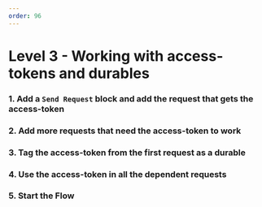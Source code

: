 ```yaml
---
order: 96
---
```

# Level 3 - Working with access-tokens and durables

### 1. Add a `Send Request` block and add the request that gets the access-token

### 2. Add more requests that need the access-token to work

### 3. Tag the access-token from the first request as a durable

### 4. Use the access-token in all the dependent requests

### 5. Start the Flow
